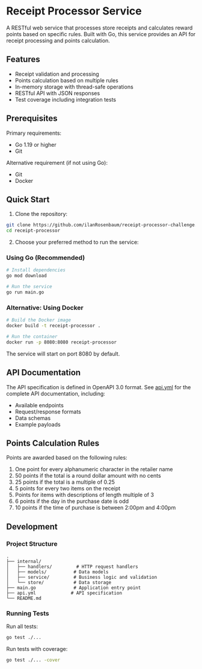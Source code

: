 # Receipt Processor Service

A RESTful web service that processes store receipts and calculates reward points based on specific rules. Built with Go, this service provides an API for receipt processing and points calculation.

## Features

- Receipt validation and processing
- Points calculation based on multiple rules
- In-memory storage with thread-safe operations
- RESTful API with JSON responses
- Test coverage including integration tests

## Prerequisites

Primary requirements:

- Go 1.19 or higher
- Git

Alternative requirement (if not using Go):

- Git
- Docker

## Quick Start

1. Clone the repository:

```bash
git clone https://github.com/ilanRosenbaum/receipt-processor-challenge.git
cd receipt-processor
```

2. Choose your preferred method to run the service:

### Using Go (Recommended)

```bash
# Install dependencies
go mod download

# Run the service
go run main.go
```

### Alternative: Using Docker

```bash
# Build the Docker image
docker build -t receipt-processor .

# Run the container
docker run -p 8080:8080 receipt-processor
```

The service will start on port 8080 by default.

## API Documentation

The API specification is defined in OpenAPI 3.0 format. See [api.yml](./api.yml) for the complete API documentation, including:

- Available endpoints
- Request/response formats
- Data schemas
- Example payloads

## Points Calculation Rules

Points are awarded based on the following rules:

1. One point for every alphanumeric character in the retailer name
2. 50 points if the total is a round dollar amount with no cents
3. 25 points if the total is a multiple of 0.25
4. 5 points for every two items on the receipt
5. Points for items with descriptions of length multiple of 3
6. 6 points if the day in the purchase date is odd
7. 10 points if the time of purchase is between 2:00pm and 4:00pm

## Development

### Project Structure

```
.
├── internal/
│   ├── handlers/         # HTTP request handlers
│   ├── models/          # Data models
│   ├── service/         # Business logic and validation
│   └── store/           # Data storage
├── main.go              # Application entry point
├── api.yml             # API specification
└── README.md
```

### Running Tests

Run all tests:

```bash
go test ./...
```

Run tests with coverage:

```bash
go test ./... -cover
```
